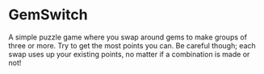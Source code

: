 GemSwitch
=========

A simple puzzle game where you swap around gems to make groups of three or more.
Try to get the most points you can. 
Be careful though; each swap uses up your existing points, no matter if a combination is made or not!
